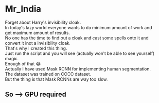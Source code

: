 # Mr_India
Forget about Harry's invisibility cloak.  
In today's lazy world everyone wants to do minimum amount of work and get maximum amount of results.   
No one has the time to find out a cloak and cast some spells onto it and convert it inot a invisibility cloak.  
That's why I created this thing.  
Just run the script and you will see (actually won't be able to see yourself) magic.  
Enough of that 😂  
Actually I have used Mask RCNN for implementing human segmentation.  
The dataset was trained on COCO dataset.  
But the thing is that Mask RCNNs are way too slow.  
## So --> GPU required  
